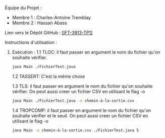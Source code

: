 Équipe du Projet :
- Membre 1 : Charles-Antoine Tremblay
- Membre 2 : Hassan Abass

Lien vers le Dépôt GitHub :
[[IFT-3913-TP1]](https://github.com/Charles-ATremblay/IFT-3913-TP1)

Instructions d'utilisation :


1. Exécution :
   1.1 TLOC: il faut passer en argument le nom du fichier qu'on souhaite vérifier.
   ```bash
   java Main ./FichierTest.java
   ```

   1.2 TASSERT: C'est la même chose

   1.3 TLS: il faut passer en argument le nom du fichier qu'on souhaite vérifier. On peut aussi creer un fichier CSV en utilisant le flag -o 
   ```bash
   java Main ./FichierTest.java -o chemin-à-la-sortie.csv
   ```

   1.4 TROPCOMP: il faut passer en argument le nom du fichier qu'on souhaite vérifier et le seuil. On peut aussi creer un fichier CSV en utilisant le flag -o 
   ```bash
   java Main -o chemin-à-la-sortie.csv ./FichierTest.java 5
   ```
